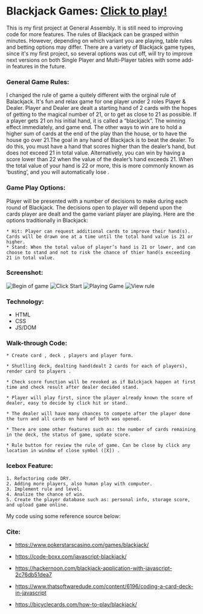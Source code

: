 # Blackjack Games: [Click to play!](https://nguyendm77.github.io/blackjack-game/)
  This is my first project at General Assembly. It is still need to improving code for more features. The rules of Blackjack can be grasped within minutes. However, depending on which variant you are playing, table rules and betting options may differ. There are a variety of Blackjack game types, since it's my first project, so several options was cut off, will try to improve next versions on both Single Player and Multi-Player tables with some add-in features in the future.

  ### General Game Rules: 
  I changed the rule of game a quitely different with the orginal rule of Balackjack. It's fun and relax game for one player under 2 roles Player & Dealer. 
  Player and Dealer are dealt a starting hand of 2 cards with the hopes of getting to the magical number of 21, or to get as close to 21 as possible. If a player gets 21 on his initial hand, it is called a “blackjack”. The winning effect immediately, and game end. The other ways to win are to hold a higher sum of cards at the end of the play than the house, or to have the house go over 21.The goal in any hand of Blackjack is to beat the dealer. To do this, you must have a hand that scores higher than the dealer’s hand, but does not exceed 21 in total value. Alternatively, you can win by having a score lower than 22 when the value of the dealer’s hand exceeds 21. When the total value of your hand is 22 or more, this is more commonly known as ‘busting’, and you will automatically lose .

  ### Game Play Options:
  Player will be presented with a number of decisions to make during each round of Blackjack. The decisions open to player will depend upon the cards player are dealt and the game variant player are playing. Here are the options traditionally in Blackjack:

    * Hit: Player can request additional cards to improve their hand(s). Cards will be drawn one at a time until the total hand value is 21 or higher.
    * Stand: When the total value of player’s hand is 21 or lower, and can choose to stand and not to risk the chance of thier hand(s exceeding 21 in total value.
    
  ### Screenshot: 
   ![Begin of game](https://i.imgur.com/s6HHkkt.png)
   ![Click Start](https://i.imgur.com/qQF4JH1.png)
   ![Playing Game](https://i.imgur.com/I2FYcSK.png)
   ![View rule](https://i.imgur.com/bLOt9dh.png)
   
  ### Technology: 
  
   * HTML
   * CSS
   * JS/DOM 
   
  ### Walk-through Code: 
  
    * Create card , deck , players and player form. 
    
    * Shutlling deck, dealting hand(dealt 2 cards for each of players), render card to players . 
    
    * Check score function will be revoked as if Balckjack happen at first time and check result after dealer decided stand.
    
    * Player will play first, since the player already known the score of dealer, easy to decide by click hit or stand. 
    
    * The dealer will have many chances to compete after the player done the turn and all cards on hand of both was opened. 
    
    * There are some other features such as: the number of cards remaining in the deck, the status of game, update score.
    
    * Rule button for review the rule of game. Can be close by click any location in window of close symbol ([X]) .
    
  ### Icebox Feature: 
    1. Refactoring code DRY.
    2. Adding more players, also human play with computer. 
    3. Implement rule and level.
    4. Analize the chance of win.
    5. Create the player database such as: personal info, storage score, and upload game online. 
    
  My code using some reference source below: 
  
 ### Cite:
 
  * https://www.pokerstarscasino.com/games/blackjack/
  
  * https://code-boxx.com/javascript-blackjack/
  
  * https://hackernoon.com/blackjack-application-with-javascript-2c76db51dea7
  
  * https://www.thatsoftwaredude.com/content/6196/coding-a-card-deck-in-javascript
  
  * https://bicyclecards.com/how-to-play/blackjack/
  
